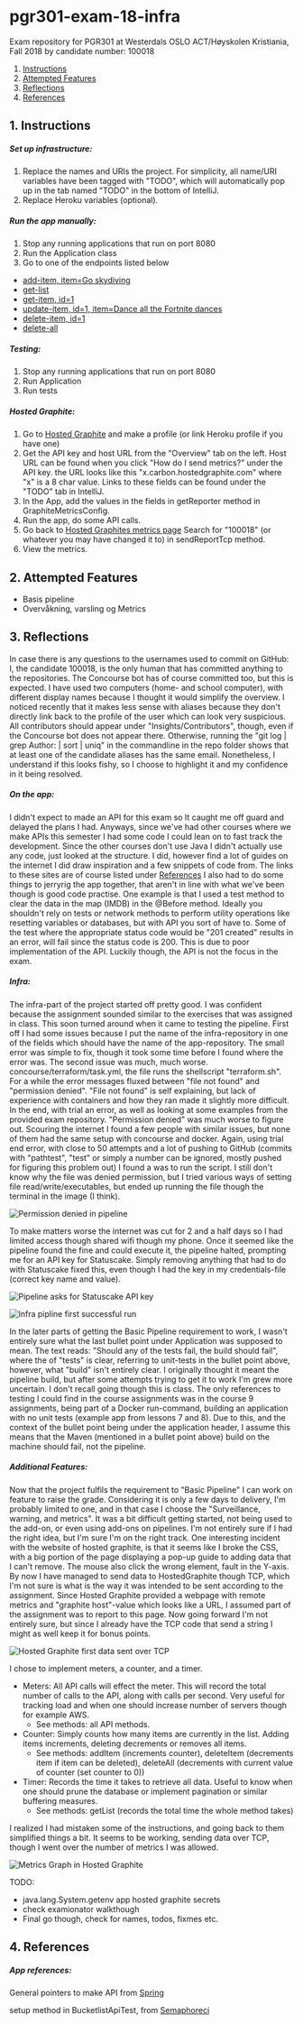 # pgr301-exam-18-infra

Exam repository for PGR301 at Westerdals OSLO ACT/Høyskolen Kristiania, Fall 2018 by candidate number: 100018

1. [  Instructions ](#Instructions)
2. [ Attempted Features ](#AttemptedFeatures)
3. [ Reflections ](#Reflections)
4. [ References ](#References)


<a name="Instructions"></a>
## 1. Instructions

##### Set up infrastructure:
1. Replace the names and URIs the project. For simplicity, all name/URI variables have been tagged with "TODO", 
which will automatically pop up in the tab named "TODO" in the bottom of IntelliJ.
2. Replace Heroku variables (optional).

##### Run the app manually:
1. Stop any running applications that run on port 8080
2. Run the Application class
3. Go to one of the endpoints listed below

 - [add-item, item=Go skydiving](http://localhost:8080/add-item?item=Go-skydiving)
 - [get-list](http://localhost:8080/get-list)
 - [get-item, id=1](http://localhost:8080/get-item?id=1)
 - [update-item, id=1, item=Dance all the Fortnite dances](http://localhost:8080/update-item?id=1&item=Dance-all-the-Fortnite-dances)
 - [delete-item, id=1](http://localhost:8080/delete-item?id=1)
 - [delete-all](http://localhost:8080/delete-all)

##### Testing:
1. Stop any running applications that run on port 8080
2. Run Application
3. Run tests

##### Hosted Graphite:
1. Go to [Hosted Graphite](https://www.hostedgraphite.com/) and make a profile (or link Heroku profile if you have one)
2. Get the API key and host URL from the "Overview" tab on the left. Host URL can be found when you click "How do I send metrics?"
under the API key. the URL looks like this "x.carbon.hostedgraphite.com" where "x" is a 8 char value. 
Links to these fields can be found under the "TODO" tab in IntelliJ.
3. In the App, add the values in the fields in getReporter method in GraphiteMetricsConfig.
4. Run the app, do some API calls.
5. Go back to [Hosted Graphites metrics page](https://www.hostedgraphite.com/app/metrics/) Search for "100018" 
(or whatever you may have changed it to) in sendReportTcp method.
6. View the metrics.

<a name="AttemptedFeatures"></a>
## 2. Attempted Features

 - Basis pipeline
 - Overvåkning, varsling og Metrics 

<a name="Reflections"></a>
## 3. Reflections

In case there is any questions to the usernames used to commit on GitHub: 
I, the candidate 100018, is the only human that has committed anything to the repositories. The Concourse bot has of course committed too, but this is expected.
I have used two computers (home- and school computer), with different display names because I thought it would simplify the overview. 
I noticed recently that it makes less sense with aliases because they don't directly link back to the profile of the user which can look very suspicious. 
All contributors should appear under "Insights/Contributors", though, even if the Concourse bot does not appear there. 
Otherwise, running the "git log | grep Author: | sort | uniq" in the commandline in the repo folder shows that at least one of the candidate aliases has the same email.
Nonetheless, I understand if this looks fishy, so I choose to highlight it and my confidence in it being resolved.

##### On the app:
I didn't expect to made an API for this exam so It caught me off guard and delayed the plans I had. 
Anyways, since we've had other courses where we make APIs this semester I had some code I could lean on to fast track the development. 
Since the other courses don't use Java I didn't actually use any code, just looked at the structure. 
I did, however find a lot of guides on the internet I did draw inspiration and a few snippets of code from. 
The links to these sites are of course listed under [References](#References)
I also had to do some things to jerryrig the app together, that aren't in line with what we've been though is good code practise. 
One example is that I used a test method to clear the data in the map (IMDB) in the @Before method. 
Ideally you shouldn't rely on tests or network methods to perform utility operations like resetting variables or databases, but with API you sort of have to.
Some of the test where the appropriate status code would be "201 created" results in an error, will fail since the status code is 200. 
This is due to poor implementation of the API. Luckily though, the API is not the focus in the exam.

##### Infra:

The infra-part of the project started off pretty good. I was confident because the assignment sounded similar to the 
exercises that was assigned in class. This soon turned around when it came to testing the pipeline. 
First off I had some issues because I put the name of the infra-repository in one of the fields which should have the 
name of the app-repository. The small error was simple to fix, though it took some time before I found where the error was.
The second issue was much, much worse. concourse/terraform/task.yml, the file runs the shellscript "terraform.sh". 
For a while the error messages fluxed between "file not found" and "permission denied". 
"File not found" is self explaining, but lack of experience with containers and how they ran made it slightly more 
difficult. In the end, with trial an error, as well as looking at some examples from the provided exam repository. 
"Permission denied" was much worse to figure out. Scouring the internet I found a few people with similar issues, 
but none of them had the same setup with concourse and docker. Again, using trial end error, 
with close to 50 attempts and a lot of pushing to GitHub (commits with "pathtest", "test" or simply a number can be 
ignored, mostly pushed for figuring this problem out) I found a was to run the script. 
I still don't know why the file was denied permission, but I tried various ways of setting file read/write/executables, 
but ended up running the file though the terminal in the image (I think). 

![Permission denied in pipeline](img/terraform-permission-denied.png)

To make matters worse the internet was cut for 2 and a half days so I had limited access though shared wifi though my phone.
Once it seemed like the pipeline found the fine and could execute it, the pipeline halted, 
prompting me for an API key for Statuscake. Simply removing anything that had to do with Statuscake fixed this, 
even though I had the key in my credentials-file (correct key name and value).

![Pipeline asks for Statuscake API key](img/prompted-for-statuscake-key.png)

![Infra pipline first successful run](img/infra-success.png)

In the later parts of getting the Basic Pipeline requirement to work, 
I wasn't entirely sure what the last bullet point under Application was supposed to mean.
The text reads: "Should any of the tests fail, the build should fail", where the of "tests" is clear, 
referring to unit-tests in the bullet point above, however, what "build" isn't entirely clear. I originally thought 
it meant the pipeline build,
but after some attempts trying to get it to work I'm grew more uncertain. I don't recall going though this is class. 
The only references to testing I could find in the course assignments was in the course 9 assignments, being part of a 
Docker run-command, building an application with no unit tests (example app from lessons 7 and 8).
Due to this, and the context of the bullet point being under the application header, I assume this means that the Maven 
(mentioned in a bullet point above) build on the machine should fail, not the pipeline. 

##### Additional Features:

Now that the project fulfils the requirement to "Basic Pipeline" I can work on feature to raise the grade.
Considering it is only a few days to delivery, I'm probably limited to one, and in that case I choose the 
"Surveillance, warning, and metrics". It was a bit difficult getting started, not being used to the add-on, 
or even using add-ons on pipelines. I'm not entirely sure if I had the right idea, 
but I'm sure I'm on the right track. One interesting incident with the website of hosted graphite, 
is that it seems like I broke the CSS, 
with a big portion of the page displaying a pop-up guide to adding data that I can't remove. 
The mouse also click the wrong element, fault in the Y-axis.
By now I have managed to send data to HostedGraphite though TCP, which I'm not sure is what is the way it was 
intended to be sent according to the assignment.
Since Hosted Graphite provided a webpage with remote metrics and "graphite host"-value which looks like a URL, 
I assumed part of the assignment was to report to this page. Now going forward I'm not entirely sure, but since I
already have the TCP code that send a string I might as well keep it for bonus points.

![Hosted Graphite first data sent over TCP](img/hg-tcp-frist-data.png)

I chose to implement meters, a counter, and a timer.
 - Meters: All API calls will effect the meter. This will record the total number of calls to the API, 
 along with calls per second. Very useful for tracking load and when one should increase number of servers though for example AWS.
    - See methods: all API methods.
 - Counter: Simply counts how many items are currently in the list. Adding items increments, deleting decrements or removes all items.
    - See methods: addItem (increments counter), deleteItem (decrements item if item can be deleted), 
    deleteAll (decrements with current value of counter (set counter to 0))
 - Timer: Records the time it takes to retrieve all data. Useful to know when one should prune the database or 
 implement pagination or similar buffering measures.
    - See methods: getList (records the total time the whole method takes)
    
I realized I had mistaken some of the instructions, and going back to them simplified things a bit. 
It seems to be working, sending data over TCP, though I went over the number of metrics I was allowed. 

![Metrics Graph in Hosted Graphite](img/hg-exam-graph.png)
 
TODO:
- java.lang.System.getenv app hosted graphite secrets
- check examionator walkthough
- Final go though, check for names, todos, fixmes etc.

<a name="References"></a>
## 4. References

##### App references:

General pointers to make API from [Spring](https://spring.io/guides/gs/rest-service/)

setup method in BucketlistApiTest, from [Semaphoreci](https://semaphoreci.com/community/tutorials/testing-rest-endpoints-using-rest-assured)
